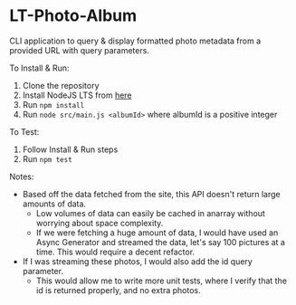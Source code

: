 # LT-Photo-Album
CLI application to query &amp; display formatted photo metadata from a provided URL with query parameters.

To Install & Run:
1. Clone the repository
2. Install NodeJS LTS from [here](https://nodejs.org/en/download/)
3. Run `npm install`
4. Run `node src/main.js <albumId>` where albumId is a positive integer

To Test:
1. Follow Install & Run steps
1. Run `npm test`

Notes:
- Based off the data fetched from the site, this API doesn't return large amounts of data. 
    - Low volumes of data can easily be cached in anarray without worrying about space complexity.
    - If we were fetching a huge amount of data, I would have used an Async Generator and streamed the data, let's say 100 pictures at a time. This would require a decent refactor.    
- If I was streaming these photos, I would also add the id query parameter.
    - This would allow me to write more unit tests, where I verify that the id is returned properly, and no extra photos.
